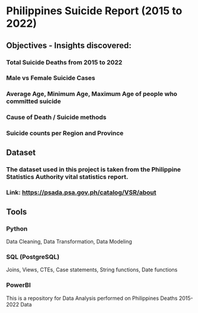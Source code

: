 # Philippines Suicide Report (2015 to 2022)
## Objectives - Insights discovered:
### Total Suicide Deaths from 2015 to 2022
### Male vs Female Suicide Cases
### Average Age, Minimum Age, Maximum Age of people who committed suicide
### Cause of Death / Suicide methods
### Suicide counts per Region and Province


## Dataset
### The dataset used in this project is taken from the Philippine Statistics Authority vital statistics report.
### Link: https://psada.psa.gov.ph/catalog/VSR/about


## Tools
### Python
  Data Cleaning,
  Data Transformation,
  Data Modeling
### SQL (PostgreSQL)
  Joins,
  Views,
  CTEs,
  Case statements,
  String functions,
  Date functions
  
### PowerBI


This is a repository for Data Analysis performed on Philippines Deaths 2015-2022 Data 
